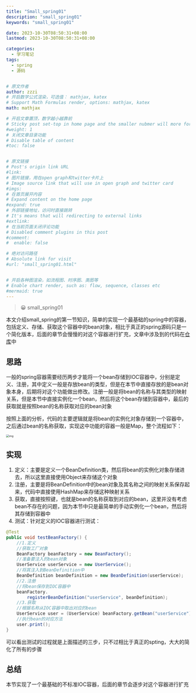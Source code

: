 ```yaml
---
title: "Small_spring01"
description: "small_spring01"
keywords: "small_spring01"

date: 2023-10-30T08:50:31+08:00
lastmod: 2023-10-30T08:50:31+08:00

categories:
  - 学习笔记
tags:
  - spring
  - 源码


# 原文作者
author: zzzi
# 开启数学公式渲染，可选值： mathjax, katex
# Support Math Formulas render, options: mathjax, katex
math: mathjax

# 开启文章置顶，数字越小越靠前
# Sticky post set-top in home page and the smaller nubmer will more forward.
#weight: 1
# 关闭文章目录功能
# Disable table of content
#toc: false


# 原文链接
# Post's origin link URL
#link:
# 图片链接，用在open graph和twitter卡片上
# Image source link that will use in open graph and twitter card
#imgs:
# 在首页展开内容
# Expand content on the home page
#expand: true
# 外部链接地址，访问时直接跳转
# It's means that will redirecting to external links
#extlink:
# 在当前页面关闭评论功能
# Disabled comment plugins in this post
#comment:
#  enable: false

# 绝对访问路径
# Absolute link for visit
#url: "small_spring01.html"


# 开启各种图渲染，如流程图、时序图、类图等
# Enable chart render, such as: flow, sequence, classes etc
#mermaid: true
---
```


>😀 small_spring01

本文介绍small_spring的第一节知识，简单的实现一个最基础的spring中的容器，包括定义、存储、获取这个容器中的bean对象，相比于真正的spring源码只是一个简化版本，后面的章节会慢慢的对这个容器进行扩充，文章中涉及到的代码在[仓库](https://github.com/zzziCode/small_spring)中

<!--more-->

## 思路

​		一般的spring容器需要经历两步才能将一个bean存储到IOC容器中，分别是定义、注册，其中定义一般是存放bean的类型，但是在本节中直接存放的是bean对象本身，后期将对这个功能做出修改。注册一般是将bean的名称与其类型的映射关系，但是本节中直接实例化一个bean，然后将这个bean存储到容器中，最后的获取就是按照bean的名称获取对应的bean对象

​		按照上面的分析，代码的主要逻辑就是将bean的实例化对象存储到一个容器中，之后通过bean的名称获取，实现这中功能的容器一般是Map，整个流程如下：

<img src="https://bugstack.cn/assets/images/spring/spring-2-01.png" alt="img" style="zoom: 50%;" />

## 实现

1. 定义：主要是定义一个BeanDefinition类，然后将bean的实例化对象存储进去，所以这里直接使用Object来存储这个对象
2. 注册，主要是将BeanDefinition中的bean对象及其名称之间的映射关系保存起来，代码中直接使用HashMap来存储这种映射关系
3. 获取，直接按照键，也就是bean的名称获取到对应的bean，这里并没有考虑bean不存在的问题，因为本节中只是最简单的手动实例化一个bean，然后将其存储到容器中
4. 测试：针对定义的IOC容器进行测试：

```java
@Test
public void testBeanFactory() {
    //1.定义
    //获取工厂对象
    BeanFactory beanFactory = new BeanFactory();
    //准备要注入的bean对象
    UserService userService = new UserService();
    //将其注入到BeanDefinition中
    BeanDefinition beanDefinition = new BeanDefinition(userService);
    //2.注册
    //将bean保存到IOC容器中
    beanFactory.
        registerBeanDefinition("userService", beanDefinition);
    //3.获取
    //根据名称从IOC容器中取出对应的bean
    UserService user = (UserService) beanFactory.getBean("userService");
    //执行bean的对应方法
    user.print();
}
```

可以看出测试的过程就是上面描述的三步，只不过相比于真正的spting，大大的简化了所有的步骤

## 总结

本节实现了一个最基础的不标准IOC容器，后面的章节会逐步对这个容器进行扩充
